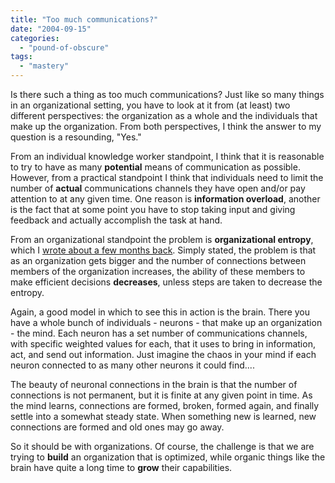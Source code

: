 ```yaml
---
title: "Too much communications?"
date: "2004-09-15"
categories: 
  - "pound-of-obscure"
tags: 
  - "mastery"
---
```


Is there such a thing as too much communications? Just like so many things in an organizational setting, you have to look at it from (at least) two different perspectives: the organization as a whole and the individuals that make up the organization. From both perspectives, I think the answer to my question is a resounding, "Yes."  
  
From an individual knowledge worker standpoint, I think that it is reasonable to try to have as many **potential** means of communication as possible. However, from a practical standpoint I think that individuals need to limit the number of **actual** communications channels they have open and/or pay attention to at any given time. One reason is **information overload**, another is the fact that at some point you have to stop taking input and giving feedback and actually accomplish the task at hand.  
  
From an organizational standpoint the problem is **organizational entropy**, which I [wrote about a few months back](http://nsl.blogspot.com/2004_04_01_nsl_archive.html#108205474521230199). Simply stated, the problem is that as an organization gets bigger and the number of connections between members of the organization increases, the ability of these members to make efficient decisions **decreases**, unless steps are taken to decrease the entropy.  
  
Again, a good model in which to see this in action is the brain. There you have a whole bunch of individuals - neurons - that make up an organization - the mind. Each neuron has a set number of communications channels, with specific weighted values for each, that it uses to bring in information, act, and send out information. Just imagine the chaos in your mind if each neuron connected to as many other neurons it could find....  
  
The beauty of neuronal connections in the brain is that the number of connections is not permanent, but it is finite at any given point in time. As the mind learns, connections are formed, broken, formed again, and finally settle into a somewhat steady state. When something new is learned, new connections are formed and old ones may go away.  
  
So it should be with organizations. Of course, the challenge is that we are trying to **build** an organization that is optimized, while organic things like the brain have quite a long time to **grow** their capabilities.
